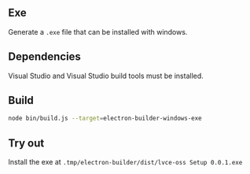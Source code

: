 ## Exe

Generate a `.exe` file that can be installed with windows.

## Dependencies

Visual Studio and Visual Studio build tools must be installed.

## Build

```sh
node bin/build.js --target=electron-builder-windows-exe
```

## Try out

Install the exe at `.tmp/electron-builder/dist/lvce-oss Setup 0.0.1.exe`
